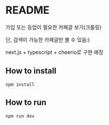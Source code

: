 # README
가입 또는 등업이 필요한 카페글 보기(크롤링)

단, 검색이 가능한 카페글만 볼 수 있음:)

next.js + typescript + cheerio로 구현 예정

## How to install
```
npm install
```

## How to run
```
npm run dev
```
